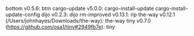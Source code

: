 bottom v0.5.6:
    btm
cargo-update v5.0.0:
    cargo-install-update
    cargo-install-update-config
dijo v0.2.3:
    dijo
rm-improved v0.13.1:
    rip
the-way v0.12.1 (/Users/johnhayes/Downloads/the-way):
    the-way
tiny v0.7.0 (https://github.com/osa1/tiny#2949fb7e):
    tiny
